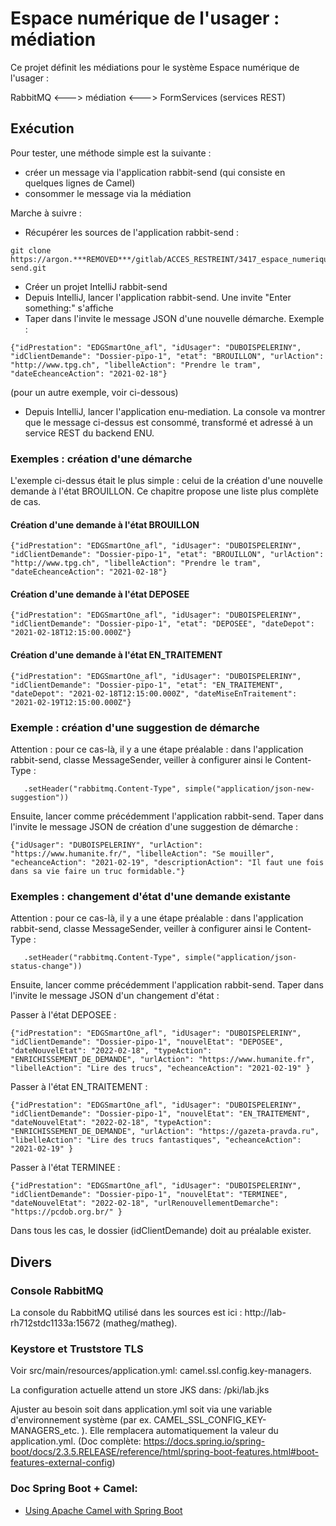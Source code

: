 # Espace numérique de l'usager : médiation

Ce projet définit les médiations pour le système Espace numérique de l'usager :

RabbitMQ <---> médiation <---> FormServices (services REST)

## Exécution

Pour tester, une méthode simple est la suivante :
- créer un message via l'application rabbit-send (qui consiste en quelques lignes de Camel)
- consommer le message via la médiation

Marche à suivre :
- Récupérer les sources de l'application rabbit-send :
```
git clone https://argon.***REMOVED***/gitlab/ACCES_RESTREINT/3417_espace_numerique_usager/faisabilite/rabbit-send.git
```
- Créer un projet IntelliJ rabbit-send
- Depuis IntelliJ, lancer l'application rabbit-send. Une invite "Enter something:" s'affiche
- Taper dans l'invite le message JSON d'une nouvelle démarche. Exemple :
```
{"idPrestation": "EDGSmartOne_afl", "idUsager": "DUBOISPELERINY", "idClientDemande": "Dossier-pipo-1", "etat": "BROUILLON", "urlAction": "http://www.tpg.ch", "libelleAction": "Prendre le tram", "dateEcheanceAction": "2021-02-18"} 
```
(pour un autre exemple, voir ci-dessous)

- Depuis IntelliJ, lancer l'application enu-mediation. La console va montrer que le message ci-dessus est 
consommé, transformé et adressé à un service REST du backend ENU.

### Exemples : création d'une démarche

L'exemple ci-dessus était le plus simple : celui de la création d'une nouvelle demande à l'état BROUILLON.
Ce chapitre propose une liste plus complète de cas.

#### Création d'une demande à l'état BROUILLON
```
{"idPrestation": "EDGSmartOne_afl", "idUsager": "DUBOISPELERINY", "idClientDemande": "Dossier-pipo-1", "etat": "BROUILLON", "urlAction": "http://www.tpg.ch", "libelleAction": "Prendre le tram", "dateEcheanceAction": "2021-02-18"} 
```

#### Création d'une demande à l'état DEPOSEE
```
{"idPrestation": "EDGSmartOne_afl", "idUsager": "DUBOISPELERINY", "idClientDemande": "Dossier-pipo-1", "etat": "DEPOSEE", "dateDepot": "2021-02-18T12:15:00.000Z"} 
```

#### Création d'une demande à l'état EN_TRAITEMENT
```
{"idPrestation": "EDGSmartOne_afl", "idUsager": "DUBOISPELERINY", "idClientDemande": "Dossier-pipo-1", "etat": "EN_TRAITEMENT", "dateDepot": "2021-02-18T12:15:00.000Z", "dateMiseEnTraitement": "2021-02-19T12:15:00.000Z"} 
```

### Exemple : création d'une suggestion de démarche

Attention : pour ce cas-là, il y a une étape préalable : dans l'application rabbit-send, classe MessageSender, veiller à
configurer ainsi le Content-Type :
```
   .setHeader("rabbitmq.Content-Type", simple("application/json-new-suggestion"))
```
Ensuite, lancer comme précédemment l'application rabbit-send.
Taper dans l'invite le message JSON de création d'une suggestion de démarche :
```
{"idUsager": "DUBOISPELERINY", "urlAction": "https://www.humanite.fr/", "libelleAction": "Se mouiller", "echeanceAction": "2021-02-19", "descriptionAction": "Il faut une fois dans sa vie faire un truc formidable."}
```

### Exemples : changement d'état d'une demande existante

Attention : pour ce cas-là, il y a une étape préalable : dans l'application rabbit-send, classe MessageSender, veiller à
configurer ainsi le Content-Type :
```
   .setHeader("rabbitmq.Content-Type", simple("application/json-status-change"))
```
Ensuite, lancer comme précédemment l'application rabbit-send.
Taper dans l'invite le message JSON d'un changement d'état :

Passer à l'état DEPOSEE :
```
{"idPrestation": "EDGSmartOne_afl", "idUsager": "DUBOISPELERINY", "idClientDemande": "Dossier-pipo-1", "nouvelEtat": "DEPOSEE", "dateNouvelEtat": "2022-02-18", "typeAction": "ENRICHISSEMENT_DE_DEMANDE", "urlAction": "https://www.humanite.fr", "libelleAction": "Lire des trucs", "echeanceAction": "2021-02-19" } 
```
Passer à l'état EN_TRAITEMENT :
```
{"idPrestation": "EDGSmartOne_afl", "idUsager": "DUBOISPELERINY", "idClientDemande": "Dossier-pipo-1", "nouvelEtat": "EN_TRAITEMENT", "dateNouvelEtat": "2022-02-18", "typeAction": "ENRICHISSEMENT_DE_DEMANDE", "urlAction": "https://gazeta-pravda.ru", "libelleAction": "Lire des trucs fantastiques", "echeanceAction": "2021-02-19" } 
```
Passer à l'état TERMINEE :
```
{"idPrestation": "EDGSmartOne_afl", "idUsager": "DUBOISPELERINY", "idClientDemande": "Dossier-pipo-1", "nouvelEtat": "TERMINEE", "dateNouvelEtat": "2022-02-18", "urlRenouvellementDemarche": "https://pcdob.org.br/" } 
```
Dans tous les cas, le dossier (idClientDemande) doit au préalable exister.


## Divers

### Console RabbitMQ
La console du RabbitMQ utilisé dans les sources est ici : http://lab-rh712stdc1133a:15672 (matheg/matheg).

### Keystore et Truststore TLS
Voir src/main/resources/application.yml: camel.ssl.config.key-managers.

La configuration actuelle attend un store JKS dans: /pki/lab.jks

Ajuster au besoin soit dans application.yml soit via une variable d'environnement système (par ex. CAMEL_SSL_CONFIG_KEY-MANAGERS_etc. ). Elle remplacera automatiquement la valeur du application.yml. (Doc complète: https://docs.spring.io/spring-boot/docs/2.3.5.RELEASE/reference/html/spring-boot-features.html#boot-features-external-config)

### Doc Spring Boot + Camel:

* [Using Apache Camel with Spring Boot](https://camel.apache.org/camel-spring-boot/latest/spring-boot.html)
